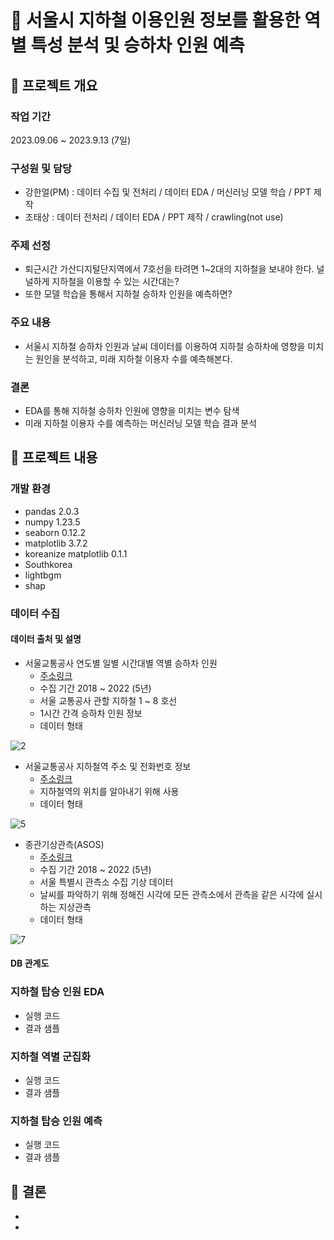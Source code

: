 # :tram: 서울시 지하철 이용인원 정보를 활용한 역별 특성 분석 및 승하차 인원 예측

## :train: 프로젝트 개요

### 작업 기간
2023.09.06 ~ 2023.9.13 (7일)

### 구성원 및 담당
- 강한얼(PM) : 데이터 수집 및 전처리 / 데이터 EDA / 머신러닝 모델 학습 / PPT 제작
- 조태상 : 데이터 전처리 / 데이터 EDA / PPT 제작 / crawling(not use)
### 주제 선정
 - 퇴근시간 가산디지털단지역에서 7호선을 타려면 1~2대의 지하철을 보내야 한다. 널널하게 지하철을 이용할 수 있는 시간대는?
 - 또한 모델 학습을 통해서 지하철 승하차 인원을 예측하면?
### 주요 내용
- 서울시 지하철 승하차 인원과 날씨 데이터를 이용하여 지하철 승하차에 영향을 미치는 원인을 분석하고, 미래 지하철 이용자 수를 예측해본다.
### 결론
- EDA를 통해 지하철 승하차 인원에 영향을 미치는 변수 탐색 
- 미래 지하철 이용자 수를 예측하는 머신러닝 모델 학습 결과 분석
## :station: 프로젝트 내용

### 개발 환경
- pandas 2.0.3
- numpy 1.23.5
- seaborn 0.12.2
- matplotlib 3.7.2
- koreanize matplotlib 0.1.1
- Southkorea
- lightbgm
- shap
### 데이터 수집
#### 데이터 출처 및 설명
 - 서울교통공사 연도별 일별 시간대별 역별 승하차 인원
   - [주소링크](https://data.seoul.go.kr/dataList/OA-12921/F/1/datasetView.do)
   - 수집 기간 2018 ~ 2022 (5년)
   - 서울 교통공사 관할 지하철 1 ~ 8 호선
   - 1시간 간격 승하차 인원 정보
   - 데이터 형태

![2](https://github.com/addinedu-amr-4th/eda-repo-3/assets/104709955/ead67793-8cd5-4d76-a940-b3a22babe6c9)
 - 서울교통공사 지하철역 주소 및 전화번호 정보
    - [주소링크](http://data.seoul.go.kr/dataList/OA-12035/A/1/datasetView.do)
    - 지하철역의 위치를 알아내기 위해 사용
    - 데이터 형태
 
 ![5](https://github.com/addinedu-amr-4th/eda-repo-3/assets/104709955/dc1af260-28e6-4bf4-8369-f0c4c9d26700)
 - 종관기상관측(ASOS)
   - [주소링크](https://data.kma.go.kr/data/grnd/selectAsosRltmList.do?pg) 
   - 수집 기간 2018 ~ 2022 (5년)
   - 서울 특별시 관측소 수집 기상 데이터
   - 날씨를 파악하기 위해 정해진 시각에 모든 관측소에서 관측을 같은 시각에 실시하는 지상관측
   - 데이터 형태
 
 ![7](https://github.com/addinedu-amr-4th/eda-repo-3/assets/104709955/4bbfbe74-0756-4538-bdbe-2838f9b32a3a)
#### DB 관계도


### 지하철 탑승 인원 EDA
- 실행 코드
- 결과 샘플

### 지하철 역별 군집화
- 실행 코드
- 결과 샘플

### 지하철 탑승 인원 예측
- 실행 코드
- 결과 샘플

## :train2: 결론
-
-
